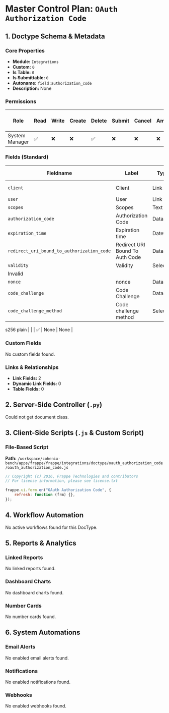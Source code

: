 # Master Control Plan: `OAuth Authorization Code`

## 1. Doctype Schema & Metadata

### Core Properties
- **Module:** `Integrations`
- **Custom:** `0`
- **Is Table:** `0`
- **Is Submittable:** `0`
- **Autoname:** `field:authorization_code`
- **Description:** None

### Permissions
| Role | Read | Write | Create | Delete | Submit | Cancel | Amend | Report | Import | Export | Print | Email | Share | Set User Perms |
|---|---|---|---|---|---|---|---|---|---|---|---|---|---|---|
| System Manager | ✅ | ❌ | ❌ | ✅ | ❌ | ❌ | ❌ | ✅ | ❌ | ✅ | ✅ | ✅ | ✅ | ❌ |


### Fields (Standard)
| Fieldname | Label | Type | Options | Required | Hidden | Read Only | Default | Description |
|---|---|---|---|---|---|---|---|---|
| `client` | Client | Link | OAuth Client |  |  | ✅ | None | None |
| `user` | User | Link | User |  |  | ✅ | None | None |
| `scopes` | Scopes | Text | None |  |  | ✅ | None | None |
| `authorization_code` | Authorization Code | Data | None |  |  | ✅ | None | None |
| `expiration_time` | Expiration time | Datetime | None |  |  | ✅ | None | None |
| `redirect_uri_bound_to_authorization_code` | Redirect URI Bound To Auth Code | Data | None |  |  | ✅ | None | None |
| `validity` | Validity | Select | Valid
Invalid |  |  | ✅ | None | None |
| `nonce` | nonce | Data | None |  |  | ✅ | None | None |
| `code_challenge` | Code Challenge | Data | None |  |  | ✅ | None | None |
| `code_challenge_method` | Code challenge method | Select | 
s256
plain |  |  | ✅ | None | None |


### Custom Fields
No custom fields found.


### Links & Relationships
- **Link Fields:** 2
- **Dynamic Link Fields:** 0
- **Table Fields:** 0

## 2. Server-Side Controller (`.py`)
Could not get document class.


## 3. Client-Side Scripts (`.js` & Custom Script)
### File-Based Script
**Path:** `/workspace/cohenix-bench/apps/frappe/frappe/integrations/doctype/oauth_authorization_code/oauth_authorization_code.js`
```javascript
// Copyright (c) 2016, Frappe Technologies and contributors
// For license information, please see license.txt

frappe.ui.form.on("OAuth Authorization Code", {
	refresh: function (frm) {},
});

```




## 4. Workflow Automation
No active workflows found for this DocType.


## 5. Reports & Analytics
### Linked Reports
No linked reports found.


### Dashboard Charts
No dashboard charts found.


### Number Cards
No number cards found.


## 6. System Automations
### Email Alerts
No enabled email alerts found.


### Notifications
No enabled notifications found.


### Webhooks
No enabled webhooks found.
